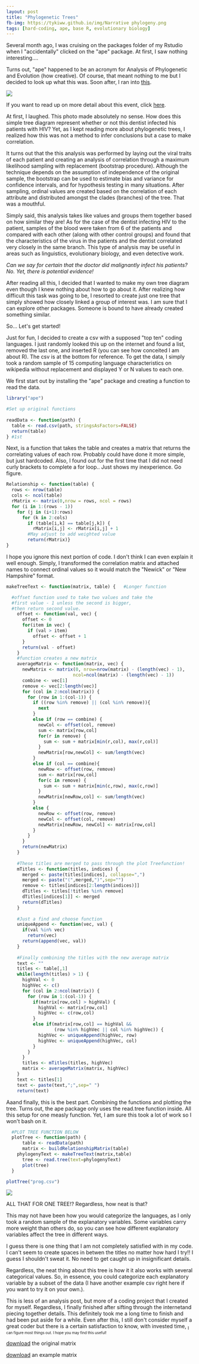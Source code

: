 ```yaml
---
layout: post
title: "Phylogenetic Trees"
fb-img: https://tykiww.github.io/img/Narrative phylogeny.png
tags: [hard-coding, ape, base R, evolutionary biology]
---
```


Several month ago, I was cruising on the packages folder of my Rstudio when I "accidentally" clicked on the "ape" package. At first, I saw nothing interesting.... 

Turns out, "ape" happened to be an acronym for Analysis of Phylogenetic and Evolution (how creative). Of course, that meant nothing to me but I decided to look up what this was. Soon after, I ran into [this](https://image.slidesharecdn.com/phylogeneticanalysis-111117220939-phpapp01/95/phylogenetic-analysis-7-728.jpg?cb=1321568578).

![](https://tykiww.github.io/img/phyl/phyl%20check.png)

If you want to read up on more detail about this event, click [here](http://www.nytimes.com/1993/06/06/weekinreview/aids-and-a-dentist-s-secrets.html?pagewanted=all).

At first, I laughed. This photo made absolutely no sense. How does this simple tree diagram represent whether or not this dentist infected his patients with HIV? Yet, as I kept reading more about phylogenetic trees, I realized how this was not a method to infer conclusions but a case to make correlation. 

It turns out that the this analysis was performed by laying out the viral traits of each patient and creating an analysis of correlation through a maximum likelihood sampling with replacement (bootstrap procedure). Although the technique depends on the assumption of independence of the original sample, the bootstrap can be used to estimate bias and variance for confidence intervals, and for hypothesis testing in many situations. After sampling, ordinal values are created based on the correlation of each attribute and distributed amongst the clades (branches) of the tree. That was a mouthful. 

Simply said, this analysis takes like values and groups them together based on how similar they are! As for the case of the dentist infecting HIV to the patient, samples of the blood were taken from 6 of the patients and compared with each other (along with other control groups) and found that the characteristics of the virus in the patients and the dentist correlated very closely in the same branch. This type of analysis may be useful in areas such as linguistics, evolutionary biology, and even detective work.


_Can we say for certain that the doctor did malignantly infect his patients? No. Yet, there is potential evidence!_


After reading all this, I decided that I wanted to make my own tree diagram even though I knew nothing about how to go about it. After realizing how difficult this task was going to be, I resorted to create just one tree that simply showed how closely linked a group of interest was. I am sure that I can explore other packages. Someone is bound to have already created something similar.

So... Let's get started!

Just for fun, I decided to create a csv with a supposed "top ten" coding languages. I just randomly looked this up on the internet and found a list, removed the last one, and inserted R (you can see how conceited I am about R). The csv is at the bottom for reference. To get the data, I simply took a random sample of 15 computing language characteristics on wikipedia without replacement and displayed Y or N values to each one. 

We first start out by installing the "ape" package and creating a function to read the data.

```r
library("ape")

#Set up original functions
  
readData <- function(path) {
  table <- read.csv(path, stringsAsFactors=FALSE)
  return(table)
} #1st
```

Next, is a function that takes the table and creates a matrix that returns the correlating values of each row. Probably could have done it more simple, but just hardcoded. Also, I found out for the first time that I did not need curly brackets to complete a for loop.. Just shows my inexperience. Go figure.

```r
Relationship <- function(table) {
  rows <- nrow(table)
  cols <- ncol(table)
  rMatrix <- matrix(0,nrow = rows, ncol = rows) 
  for (i in 1:(rows - 1))
    for (j in (i+1):rows)
      for (k in 2:cols)
        if (table[i,k] == table[j,k]) {
          rMatrix[i,j] <- rMatrix[i,j] + 1
        #May adjust to add weighted value
        return(rMatrix)}
}	
```

I hope you ignore this next portion of code. I don't think I can even explain it well enough. Simply, I transformed the correlation matrix and attached names to connect ordinal values so it would match the "Newick" or "New Hampshire" format.

```r
makeTreeText <- function(matrix, table) {   #Longer function

  #offset function used to take two values and take the
  #first value - 1 unless the second is bigger,
  #then return second value.
    offset <- function(val, vec) {
      offset <- 0
      for(item in vec) {
        if (val > item)
          offset <- offset + 1
      }
      return(val - offset)
    }
    #function creates a new matrix 
    averageMatrix <- function(matrix, vec) {
      newMatrix <- matrix(0, nrow=nrow(matrix) - (length(vec) - 1),
                         ncol=ncol(matrix) - (length(vec) - 1))
      combine <- vec[1]
      remove <- vec[2:length(vec)]
      for (col in 2:ncol(matrix)) {
        for (row in 1:(col-1)) {
          if ((row %in% remove) || (col %in% remove)){
            next
          }
          else if (row == combine) {
            newCol <- offset(col, remove)
            sum <- matrix[row,col]
            for(r in remove) {
              sum <- sum + matrix[min(r,col), max(r,col)]
            }
            newMatrix[row,newCol] <- sum/length(vec)
          }
          else if (col == combine){
            newRow <- offset(row, remove)
            sum <- matrix[row,col]
            for(c in remove) {
              sum <- sum + matrix[min(c,row), max(c,row)]
            }
            newMatrix[newRow,col] <- sum/length(vec)
          }
          else {
            newRow <- offset(row, remove)
            newCol <- offset(col, remove)
            newMatrix[newRow, newCol] <- matrix[row,col]
          }
        }
      }
      return(newMatrix)
    }
    
    #These titles are merged to pass through the plot Treefunction!
    mTitles <- function(titles, indices) {
      merged <- paste(titles[indices], collapse=",")
      merged <- paste("(",merged,")",sep="")
      remove <- titles[indices[2:length(indices)]]
      dTitles <- titles[!titles %in% remove]
      dTitles[indices[1]] <- merged
      return(dTitles)
    }
    
    #Just a find and choose function
    uniqueAppend <- function(vec, val) {
      if(val %in% vec)
        return(vec)
      return(append(vec, val))
    }
    
    #Finally combining the titles with the new average matrix
    text <- ""
    titles <- table[,1]
    while(length(titles) > 1) {
      highVal <- 0
      highVec <- c()
      for (col in 2:ncol(matrix)) {
        for (row in 1:(col-1)) {
          if(matrix[row,col] > highVal) {
            highVal <- matrix[row,col]
            highVec <- c(row,col)
          }
          else if(matrix[row,col] == highVal &&
                  (row %in% highVec || col %in% highVec)) {
            highVec <- uniqueAppend(highVec, row)
            highVec <- uniqueAppend(highVec, col)
          }
        }
      }
      titles <- mTitles(titles, highVec)
      matrix <- averageMatrix(matrix, highVec)
    }
    text <- titles[1]
    text <- paste(text,";",sep=" ")
    return(text)
 ```

Aaand finally, this is the best part. Combining the functions and plotting the tree. Turns out, the ape package only uses the read.tree function inside. All this setup for one measly function. Yet, I am sure this took a lot of work so I won't bash on it.

```r
  #PLOT TREE FUNCTION BELOW
  plotTree <- function(path) {
	  table <- readData(path)
	  matrix <- buildRelationshipMatrix(table)
  	phylogenyText <- makeTreeText(matrix,table)
	  tree <- read.tree(text=phylogenyText)
	  plot(tree)
  }

plotTree("prog.csv")
```

![](https://tykiww.github.io/img/phyl/phylcode.png)

ALL THAT FOR ONE TREE!? 
Regardless, how neat is that? 


This may not have been how you would categorize the languages, as I only took a random sample of the explanatory variables. Some variables carry more weight than others do, so you can see how different explanatory variables affect the tree in different ways.

I guess there is one thing that I am not completely satisfied with in my code. I can't seem to create spaces in betwen the titles no matter how hard I try!! I guess I shouldn't sweat it. No need to get caught up in insignificant details. 

Regardless, the neat thing about this tree is how it it also works with several categorical values. So, in essence, you could categorize each explanatory variable by a subset of the data (I have another example csv right here if you want to try it on your own.).

This is less of an analysis post, but more of a coding project that I created for myself. Regardless, I finally finished after sifting through the internetand piecing together details. This definitely took me a long time to finish and had been put aside for a while. Even after this, I still don't consider myself a great coder but there is a certain satisfaction to know, with invested time, <sub>I<sub> can figure most things out. I hope you may find this useful!

[download](https://tykiww.github.io/assets/Phyl/prog.csv) the original matrix

[download](https://tykiww.github.io/assets/Phyl/examp_matrix.csv) an example matrix
